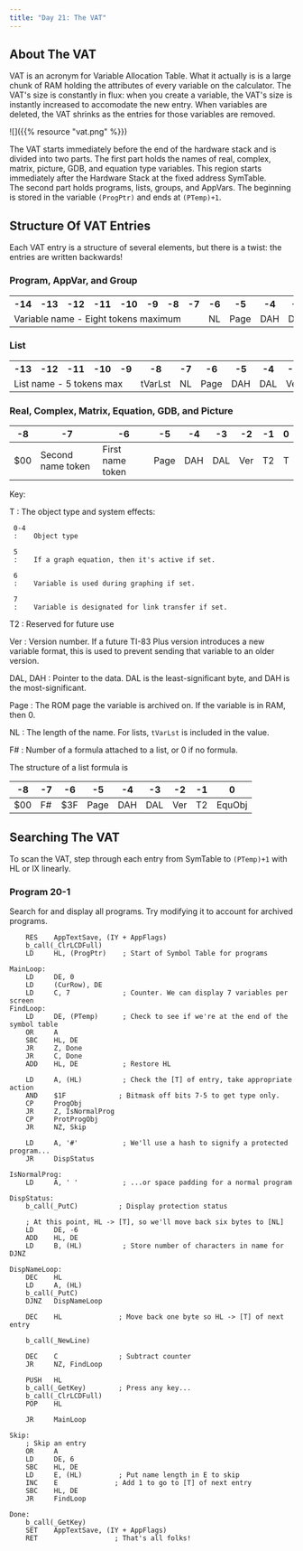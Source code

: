 ```yaml
---
title: "Day 21: The VAT"
---
```


About The VAT
-------------

VAT is an acronym for Variable Allocation Table. What it actually is is
a large chunk of RAM holding the attributes of every variable on the
calculator. The VAT's size is constantly in flux: when you create a
variable, the VAT's size is instantly increased to accomodate the new
entry. When variables are deleted, the VAT shrinks as the entries for
those variables are removed.

![]({{% resource "vat.png" %}})

The VAT starts immediately before the end of the hardware stack and is
divided into two parts. The first part holds the names of real, complex,
matrix, picture, GDB, and equation type variables. This region starts
immediately after the Hardware Stack at the fixed address SymTable.\
 The second part holds programs, lists, groups, and AppVars. The
beginning is stored in the variable `(ProgPtr)` and ends at `(PTemp)+1`.

Structure Of VAT Entries
------------------------

Each VAT entry is a structure of several elements, but there is a twist:
the entries are written backwards!

### Program, AppVar, and Group

<table>
 <tr>
  <th>-14</th> <th>-13</th> <th>-12</th>
  <th>-11</th> <th>-10</th> <th>-9</th>
  <th>-8</th> <th>-7</th> <th>-6</th>
  <th>-5</th> <th>-4</th> <th>-3</th>
  <th>-2</th> <th>-1</th> <th>0</th>
 </tr>
 <tr>
  <td colspan="8">Variable name - Eight tokens maximum</td>
  <td>NL</td>
  <td>Page</td>
  <td>DAH</td>
  <td>DAL</td>
  <td>Ver</td>
  <td>T2</td>
  <td>T</td>
 </tr>
</table>

### List

<table>
 <tr>
  <th>-13</th> <th>-12</th>
  <th>-11</th> <th>-10</th> <th>-9</th>
  <th>-8</th> <th>-7</th> <th>-6</th>
  <th>-5</th> <th>-4</th> <th>-3</th>
  <th>-2</th> <th>-1</th> <th>0</th>
 </tr>
 <tr>
  <td colspan="5">List name - 5 tokens max</td>
  <td>tVarLst</td>
  <td>NL</td>
  <td>Page</td>
  <td>DAH</td>
  <td>DAL</td>
  <td>Ver</td>
  <td>T2</td>
  <td>T</td>
 </tr>
</table>

### Real, Complex, Matrix, Equation, GDB, and Picture

| -8 | -7 | -6 | -5 | -4 | -3 | -2 | -1 | 0 |
|----|----|----|----|----|----|----|----|---|
| \$00 | Second name token | First name token | Page | DAH | DAL | Ver | T2 | T |

Key:

T
:    The object type and system effects:

     0-4
     :    Object type

     5
     :    If a graph equation, then it's active if set.

     6
     :    Variable is used during graphing if set.

     7
     :    Variable is designated for link transfer if set.

T2
:    Reserved for future use

Ver
:    Version number. If a future TI-83 Plus version introduces a new variable
     format, this is used to prevent sending that variable to an older version.

DAL, DAH
:    Pointer to the data. DAL is the least-significant byte, and DAH is the
     most-significant.

Page
:    The ROM page the variable is archived on. If the variable is in RAM, then 0.

NL
:    The length of the name. For lists, `tVarLst` is included in the value.

F\#
:    Number of a formula attached to a list, or 0 if no formula.

The structure of a list formula is

| -8 | -7 | -6 | -5 | -4 | -3 | -2 | -1 | 0 |
|----|----|----|----|----|----|----|----|---|
| \$00 | F\# | \$3F | Page | DAH | DAL | Ver | T2 | EquObj

Searching The VAT
-----------------

To scan the VAT, step through each entry from SymTable to `(PTemp)+1`
with HL or IX linearly.

### Program 20-1

Search for and display all programs. Try modifying it to account for
archived programs.

        RES    AppTextSave, (IY + AppFlags)
        b_call(_ClrLCDFull)
        LD     HL, (ProgPtr)    ; Start of Symbol Table for programs

    MainLoop:
        LD     DE, 0
        LD     (CurRow), DE
        LD     C, 7             ; Counter. We can display 7 variables per screen
    FindLoop:
        LD     DE, (PTemp)      ; Check to see if we're at the end of the symbol table
        OR     A
        SBC    HL, DE
        JR     Z, Done
        JR     C, Done
        ADD    HL, DE           ; Restore HL

        LD     A, (HL)          ; Check the [T] of entry, take appropriate action
        AND    $1F             ; Bitmask off bits 7-5 to get type only.
        CP     ProgObj
        JR     Z, IsNormalProg
        CP     ProtProgObj
        JR     NZ, Skip

        LD     A, '#'           ; We'll use a hash to signify a protected program...
        JR     DispStatus

    IsNormalProg:
        LD     A, ' '           ; ...or space padding for a normal program

    DispStatus:
        b_call(_PutC)          ; Display protection status

        ; At this point, HL -> [T], so we'll move back six bytes to [NL]
        LD     DE, -6
        ADD    HL, DE
        LD     B, (HL)          ; Store number of characters in name for DJNZ

    DispNameLoop:
        DEC    HL
        LD     A, (HL)
        b_call(_PutC)
        DJNZ   DispNameLoop

        DEC    HL              ; Move back one byte so HL -> [T] of next entry

        b_call(_NewLine)

        DEC    C               ; Subtract counter
        JR     NZ, FindLoop

        PUSH   HL
        b_call(_GetKey)        ; Press any key...
        b_call(_ClrLCDFull)
        POP    HL

        JR     MainLoop

    Skip:
        ; Skip an entry
        OR     A
        LD     DE, 6
        SBC    HL, DE
        LD     E, (HL)         ; Put name length in E to skip
        INC    E              ; Add 1 to go to [T] of next entry
        SBC    HL, DE
        JR     FindLoop

    Done:
        b_call(_GetKey)
        SET    AppTextSave, (IY + AppFlags)
        RET                   ; That's all folks!

